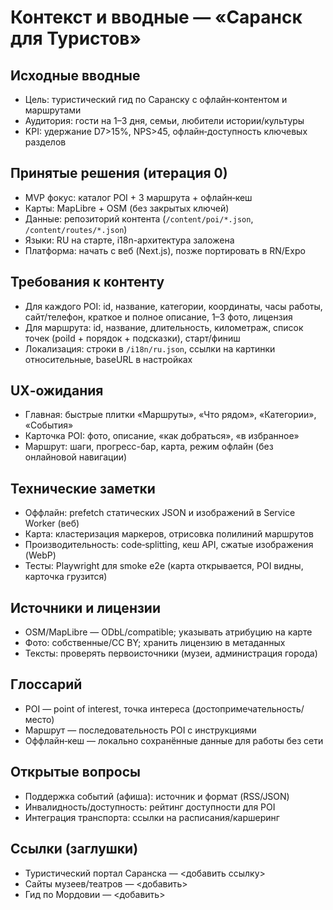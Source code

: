 # Контекст и вводные — «Саранск для Туристов»

## Исходные вводные
- Цель: туристический гид по Саранску с офлайн‑контентом и маршрутами
- Аудитория: гости на 1–3 дня, семьи, любители истории/культуры
- KPI: удержание D7>15%, NPS>45, офлайн‑доступность ключевых разделов

## Принятые решения (итерация 0)
- MVP фокус: каталог POI + 3 маршрута + офлайн‑кеш
- Карты: MapLibre + OSM (без закрытых ключей)
- Данные: репозиторий контента (`/content/poi/*.json`, `/content/routes/*.json`)
- Языки: RU на старте, i18n-архитектура заложена
- Платформа: начать с веб (Next.js), позже портировать в RN/Expo

## Требования к контенту
- Для каждого POI: id, название, категории, координаты, часы работы, сайт/телефон, краткое и полное описание, 1–3 фото, лицензия
- Для маршрута: id, название, длительность, километраж, список точек (poiId + порядок + подсказки), старт/финиш
- Локализация: строки в `/i18n/ru.json`, ссылки на картинки относительные, baseURL в настройках

## UX‑ожидания
- Главная: быстрые плитки «Маршруты», «Что рядом», «Категории», «События»
- Карточка POI: фото, описание, «как добраться», «в избранное»
- Маршрут: шаги, прогресс-бар, карта, режим офлайн (без онлайновой навигации)

## Технические заметки
- Оффлайн: prefetch статических JSON и изображений в Service Worker (веб)
- Карта: кластеризация маркеров, отрисовка полилиний маршрутов
- Производительность: code‑splitting, кеш API, сжатые изображения (WebP)
- Тесты: Playwright для smoke e2e (карта открывается, POI видны, карточка грузится)

## Источники и лицензии
- OSM/MapLibre — ODbL/compatible; указывать атрибуцию на карте
- Фото: собственные/CC BY; хранить лицензию в метаданных
- Тексты: проверять первоисточники (музеи, администрация города)

## Глоссарий
- POI — point of interest, точка интереса (достопримечательность/место)
- Маршрут — последовательность POI с инструкциями
- Оффлайн‑кеш — локально сохранённые данные для работы без сети

## Открытые вопросы
- Поддержка событий (афиша): источник и формат (RSS/JSON)
- Инвалидность/доступность: рейтинг доступности для POI
- Интеграция транспорта: ссылки на расписания/каршеринг

## Ссылки (заглушки)
- Туристический портал Саранска — <добавить ссылку>
- Сайты музеев/театров — <добавить>
- Гид по Мордовии — <добавить>